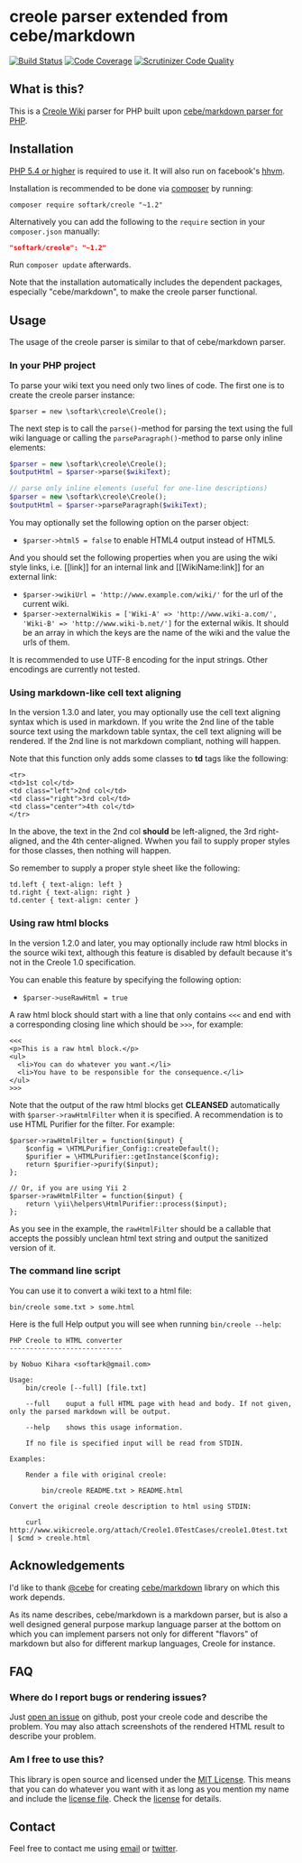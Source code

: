 creole parser extended from cebe/markdown
=========================================

[![Build Status](https://travis-ci.org/softark/creole.svg?branch=master)](https://travis-ci.org/softark/creole)
[![Code Coverage](https://scrutinizer-ci.com/g/softark/creole/badges/coverage.png?b=master)](https://scrutinizer-ci.com/g/softark/creole/?branch=master)
[![Scrutinizer Code Quality](https://scrutinizer-ci.com/g/softark/creole/badges/quality-score.png?b=master)](https://scrutinizer-ci.com/g/softark/creole/?branch=master)

What is this? <a name="what"></a>
-------------

This is a [Creole Wiki](http://www.wikicreole.org/wiki/Creole1.0) parser for PHP built upon [cebe/markdown parser for PHP](https://github.com/cebe/markdown).

Installation <a name="installation"></a>
------------

[PHP 5.4 or higher](http://www.php.net/downloads.php) is required to use it.
It will also run on facebook's [hhvm](http://hhvm.com/).

Installation is recommended to be done via [composer][] by running:

	composer require softark/creole "~1.2"

Alternatively you can add the following to the `require` section in your `composer.json` manually:

```json
"softark/creole": "~1.2"
```

Run `composer update` afterwards.

Note that the installation automatically includes the dependent packages, especially "cebe/markdown", to make the creole parser functional.

[composer]: https://getcomposer.org/ "The PHP package manager"


Usage <a name="usage"></a>
-----

The usage of the creole parser is similar to that of cebe/markdown parser.

### In your PHP project

To parse your wiki text you need only two lines of code. The first one is to create the creole parser instance:

```
$parser = new \softark\creole\Creole();
```

The next step is to call the `parse()`-method for parsing the text using the full wiki language
or calling the `parseParagraph()`-method to parse only inline elements:

```php
$parser = new \softark\creole\Creole();
$outputHtml = $parser->parse($wikiText);

// parse only inline elements (useful for one-line descriptions)
$parser = new \softark\creole\Creole();
$outputHtml = $parser->parseParagraph($wikiText);
```
You may optionally set the following option on the parser object:

- `$parser->html5 = false` to enable HTML4 output instead of HTML5.

And you should set the following properties when you are using the wiki style links, i.e. [[link]] for an internal link
and [[WikiName:link]] for an external link:

- `$parser->wikiUrl = 'http://www.example.com/wiki/'` for the url of the current wiki.
- `$parser->externalWikis = ['Wiki-A' => 'http://www.wiki-a.com/', 'Wiki-B' => 'http://www.wiki-b.net/']`
  for the external wikis. It should be an array in which the keys are the name of the wiki and
  the value the urls of them. 

It is recommended to use UTF-8 encoding for the input strings. Other encodings are currently not tested.

### Using markdown-like cell text aligning

In the version 1.3.0 and later, you may optionally use the cell text aligning syntax which is used in markdown.
If you write the 2nd line of the table source text using the markdown table syntax,
the cell text aligning will be rendered. If the 2nd line is not markdown compliant,
nothing will happen.

Note that this function only adds some classes to **td** tags like the following:
~~~
<tr>
<td>1st col</td>
<td class="left">2nd col</td>
<td class="right">3rd col</td>
<td class="center">4th col</td>
</tr>
~~~
In the above, the text in the 2nd col **should** be left-aligned, the 3rd right-aligned, and the 4th center-aligned.
Wwhen you fail to supply proper styles for those classes, then nothing will happen.

So remember to supply a proper style sheet like the following:
~~~
td.left { text-align: left }
td.right { text-align: right }
td.center { text-align: center }
~~~

### Using raw html blocks

In the version 1.2.0 and later, you may optionally include raw html blocks in the source wiki text,
although this feature is disabled by default because it's not in the Creole 1.0 specification.

You can enable this feature by specifying the following option:

- `$parser->useRawHtml = true`

A raw html block should start with a line that only contains `<<<` and end with a corresponding closing line
which should be `>>>`, for example:
```
<<<
<p>This is a raw html block.</p>
<ul>
  <li>You can do whatever you want.</li>
  <li>You have to be responsible for the consequence.</li>
</ul>
>>>
```

Note that the output of the raw html blocks get **CLEANSED** automatically with `$parser->rawHtmlFilter` when it is specified.
A recommendation is to use HTML Purifier for the filter. For example:

```
$parser->rawHtmlFilter = function($input) {
    $config = \HTMLPurifier_Config::createDefault();
    $purifier = \HTMLPurifier::getInstance($config);
    return $purifier->purify($input);
};

// Or, if you are using Yii 2
$parser->rawHtmlFilter = function($input) {
    return \yii\helpers\HtmlPurifier::process($input);
};
```

As you see in the example, the `rawHtmlFilter` should be a callable that accepts the possibly unclean html 
text string and output the sanitized version of it. 

### The command line script

You can use it to convert a wiki text to a html file:

    bin/creole some.txt > some.html

Here is the full Help output you will see when running `bin/creole --help`:

    PHP Creole to HTML converter
    ----------------------------
    
    by Nobuo Kihara <softark@gmail.com>
    
    Usage:
        bin/creole [--full] [file.txt]
    
        --full    ouput a full HTML page with head and body. If not given, only the parsed markdown will be output.

        --help    shows this usage information.

        If no file is specified input will be read from STDIN.

    Examples:

        Render a file with original creole:

            bin/creole README.txt > README.html

    Convert the original creole description to html using STDIN:

        curl http://www.wikicreole.org/attach/Creole1.0TestCases/creole1.0test.txt | $cmd > creole.html


Acknowledgements <a name="ack"></a>
----------------

I'd like to thank [@cebe][] for creating [cebe/markdown][] library on which this work depends.

As its name describes, cebe/markdown is a markdown parser, but is also a well designed general
purpose markup language parser at the bottom on which you can implement parsers not only for different
"flavors" of markdown but also for different markup languages, Creole for instance.

[@cebe]: https://github.com/cebe "Carsten Brandt"
[cebe/markdown]: https://github.com/cebe/markdown "A super fast, highly extensible markdown parser for PHP"

FAQ <a name="faq"></a>
---

### Where do I report bugs or rendering issues?

Just [open an issue][] on github, post your creole code and describe the problem.
You may also attach screenshots of the rendered HTML result to describe your problem.

[open an issue]: https://github.com/softark/creole/issues/new


### Am I free to use this?

This library is open source and licensed under the [MIT License][]. This means that you can do whatever you want
with it as long as you mention my name and include the [license file][license]. Check the [license][] for details.

[MIT License]: http://opensource.org/licenses/MIT

[license]: https://github.com/softark/creole/blob/master/LICENSE

Contact
-------

Feel free to contact me using [email](mailto:softark@gmail.com) or [twitter](https://twitter.com/softark).
